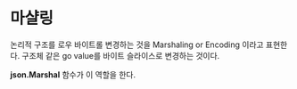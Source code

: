 # 마샬링
논리적 구조를 로우 바이트롤 변경하는 것을 Marshaling or Encoding 이라고 표현한다.
구조체 같은 go value를 바이트 슬라이스로 변경하는 것이다.

__json.Marshal__ 함수가 이 역할을 한다.
